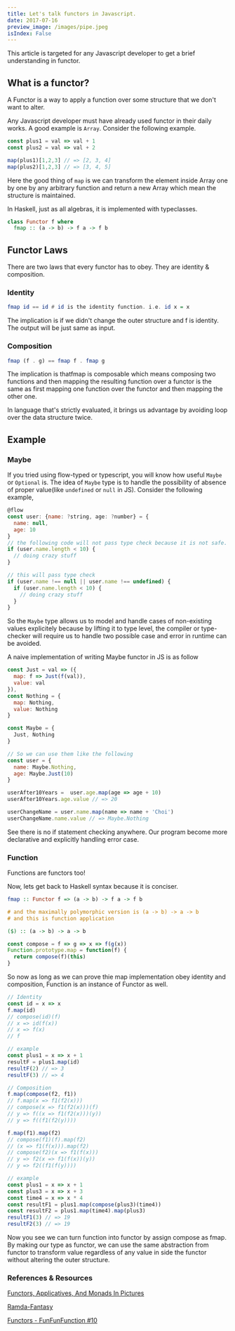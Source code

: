```yaml
---
title: Let's talk functors in Javascript.
date: 2017-07-16
preview_image: /images/pipe.jpeg
isIndex: False
---
```


This article is targeted for any Javascript developer to get a brief understanding in functor.

## What is a functor?
A Functor is a way to apply a function over some structure that we don't want to alter.

Any Javascript developer must have already used functor in their daily works. A good example is `Array`. Consider the following example.

```js
const plus1 = val => val + 1
const plus2 = val => val + 2

map(plus1)[1,2,3] // => [2, 3, 4]
map(plus2)[1,2,3] // => [3, 4, 5]
```

Here the good thing of `map` is we can transform the element inside Array one by one by any arbitrary function and return a new Array which mean the structure is maintained.


In Haskell, just as all algebras, it is implemented with typeclasses.

```haskell
class Functor f where
  fmap :: (a -> b) -> f a -> f b
```

## Functor Laws
There are two laws that every functor has to obey. They are identity & composition.

### Identity
```haskell
fmap id == id # id is the identity function. i.e. id x = x
```
The implication is if we didn't change the outer structure and f is identity. The output will be just same as input.

### Composition
```haskell
fmap (f . g) == fmap f . fmap g
```
The implication is thatfmap is composable which means composing two functions and then mapping the resulting function over a functor is the same as first mapping one function over the functor and then mapping the other one.

In language that's strictly evaluated, it brings us advantage by avoiding loop over the data structure twice.

## Example
### Maybe
If you tried using flow-typed or typescript, you will know how useful `Maybe ` or `Optional` is. The idea of `Maybe` type is to handle the possibility of absence of proper value(like `undefined` or `null` in JS). Consider the following example,

```javascript
@flow
const user: {name: ?string, age: ?number} = {
  name: null,
  age: 10
}
// the following code will not pass type check because it is not safe.
if (user.name.length < 10) {
  // doing crazy stuff
}

// this will pass type check
if (user.name !== null || user.name !== undefined) {
  if (user.name.length < 10) {
    // doing crazy stuff
  }
}
```

So the `Maybe` type allows us to model and handle cases of non-existing values explicitely because by lifting it to type level, the compiler or type-checker will require us to handle two possible case and error in runtime can be avoided.

A naive implementation of writing Maybe functor in JS is as follow
```javascript
const Just = val => ({
  map: f => Just(f(val)),
  value: val
}),
const Nothing = {
  map: Nothing,
  value: Nothing
}

const Maybe = {
  Just, Nothing
}

// So we can use them like the following
const user = {
  name: Maybe.Nothing,
  age: Maybe.Just(10)
}

userAfter10Years =  user.age.map(age => age + 10)
userAfter10Years.age.value // => 20

userChangeName = user.name.map(name => name + 'Choi')
userChangeName.name.value // => Maybe.Nothing
```

See there is no if statement checking anywhere. Our program become more declarative and explicitly handling error case.

### Function
Functions are functors too!

Now, lets get back to Haskell syntax because it is conciser.
```haskell
fmap :: Functor f => (a -> b) -> f a -> f b

# and the maximally polymorphic version is (a -> b) -> a -> b
# and this is function application

($) :: (a -> b) -> a -> b
```

```javascript
const compose = f => g => x => f(g(x))
Function.prototype.map = function(f) {
  return compose(f)(this)
}  
```

So now as long as we can prove thie map implementation obey identity and composition, Function is an instance of Functor as well.

```javascript
// Identity
const id = x => x
f.map(id)
// compose(id)(f)
// x => id(f(x))
// x => f(x)
// f

// example
const plus1 = x => x + 1
resultF = plus1.map(id)
resultF(2) // => 3
resultF(3) // => 4
```

```javascript
// Composition
f.map(compose(f2, f1))
// f.map(x => f1(f2(x)))
// compose(x => f1(f2(x)))(f)
// y => f((x => f1(f2(x)))(y))
// y => f((f1(f2(y))))

f.map(f1).map(f2)
// compose(f1)(f).map(f2)
// (x => f1(f(x))).map(f2)
// compose(f2)(x => f1(f(x)))
// y => f2(x => f1(f(x))(y))
// y => f2((f1(f(y))))

// example
const plus1 = x => x + 1
const plus3 = x => x + 3
const time4 = x => x * 4
const resultF1 = plus1.map(compose(plus3)(time4))
const resultF2 = plus1.map(time4).map(plus3)
resultF1(3) // => 19
resultF2(3) // => 19
```

Now you see we can turn function into functor by assign compose as fmap. By making our type as functor, we can use the same abstraction from functor to transform value regardless of any value in side the functor without altering the outer structure.



### References & Resources
[Functors, Applicatives, And Monads In Pictures](http://adit.io/posts/2013-04-17-functors,_applicatives,_and_monads_in_pictures.html)

[Ramda-Fantasy](https://github.com/ramda/ramda-fantasy)

[Functors - FunFunFunction #10](https://www.youtube.com/watch?v=YLIH8TKbAh4)
